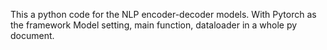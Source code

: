 This a python code for the NLP encoder-decoder models.
With Pytorch as the framework
Model setting, main function, dataloader in a whole py document.
